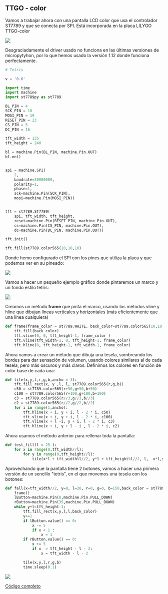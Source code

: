 ## TTGO - color

Vamos a trabajar ahora con una pantalla LCD color que usa el controlador ST7789 y que se conecta por SPI. Está incorporada en la placa LILYGO TTGO-color

![](./images/TTGO_oeld_front.jpg)

Desgraciadamente el driver usado no funciona en las últimas versiones de micropytyhon, por lo que hemos usado la versión 1.12 donde funciona perfectamente.

```python
# Tetris

v = '0.6'

import time
import machine
import st7789py as st7789

BL_PIN = 4
SCK_PIN = 18
MOSI_PIN = 19
RESET_PIN = 23
CS_PIN = 5
DC_PIN = 16

tft_width = 135
tft_height = 240

bl = machine.Pin(BL_PIN, machine.Pin.OUT)
bl.on()


spi = machine.SPI(
    2,
    baudrate=30000000,
    polarity=1,
    phase=1,
    sck=machine.Pin(SCK_PIN),
    mosi=machine.Pin(MOSI_PIN))


tft = st7789.ST7789(
    spi, tft_width, tft_height,
    reset=machine.Pin(RESET_PIN, machine.Pin.OUT),
    cs=machine.Pin(CS_PIN, machine.Pin.OUT),
    dc=machine.Pin(DC_PIN, machine.Pin.OUT))

tft.init()

tft.fill(st7789.color565(10,10,10)
```

Donde hemo configurado el SPI con los pines que utiliza la placa y que podemos ver en su pineado:

![](./images/TTGO-color-pinout.jpg)

Vamos a hacer un pequeño ejemplo gráfico donde pintaremos un marco y un fondo estilo tetris:

![](./images/TTGO_color.jpg)

Creamos un método **frame** que pinta el marco, usando los métodos vline y hline que dibujan líneas verticales y horizontales (más eficientemente que una línea cualquiera)

```python
def frame(frame_color = st7789.WHITE, back_color=st7789.color565(10,10,10)):
    tft.fill(back_color)
    tft.vline(0, 0, tft_height-1, frame_color )
    tft.vline(tft_width-1, 0, tft_height-1, frame_color)
    tft.hline(0, tft_height-1, tft_width-1, frame_color)
```

Ahora vamos a crear un método que dibuja una tesela, sombreando los bordes para dar sensación de volumen, usando colores similares al de cada tesela, pero más oscuros y más claros. Definimos los colores en función de color base de cada una:

```python
def tile(x,y,l,r,g,b,ancho = 3):
    tft.fill_rect(x, y ,l, l, st7789.color565(r,g,b))
    c50 = st7789.color565(r+50,g+50,b+50)
    c100 = st7789.color565(r+100,g+100,b+100)
    c3 = st7789.color565(r//3,g//3,b//3)
    c2 = st7789.color565(r//2,g//2,b//2)
    for i in range(1,ancho):
        tft.hline(x + i, y + i, l - 2 * i, c50)
        tft.vline(x + i, y + i, l - 2 * i, c100)
        tft.vline(x + l -i, y + i, l - 2 * i, c3)
        tft.hline(x + i, y + l - i , l - 2 * i, c2)
```

Ahora usamos el método anterior para rellenar toda la pantalla:

```python
def test_fill(l = 25 ):
    for x in range(0,tft_width//l):
        for y in range(0,tft_height//l):
            tile(x*l + tft_width%l//2, y*l + tft_height%l//2, l,  x*l,y*l,(x+y)*l//2)
```

Aprovechando que la pantalla tiene 2 botones, vamos a hacer una primera versión de un sencillo "tetris", en el que movemos una tesela con los botones:

```python
def fall(x=tft_width//2, y=0, l=20, r=0, g=0, b=150,back_color = st7789.color565(10,10,10)):
    frame()
    lButton=machine.Pin(0,machine.Pin.PULL_DOWN)
    rButton=machine.Pin(35,machine.Pin.PULL_DOWN)
    while y+l<tft_height-1:
        tft.fill_rect(x,y,l,l,back_color)
        y+=1
        if lButton.value() == 0:
            x -= 5
            if x < 1 :
                x = 1
        if rButton.value() == 0:
            x += 5    
            if x  > tft_height - l - 2:
                x = tft_width - l - 2

        tile(x,y,l,r,g,b)
        time.sleep(0.1)
```

![](./images/mini_tetris.jpg)

[Código completo](https://raw.githubusercontent.com/javacasm/CursoMicropython/master/codigo/TTGO_TFT_upython12/mini_tetris.py)

